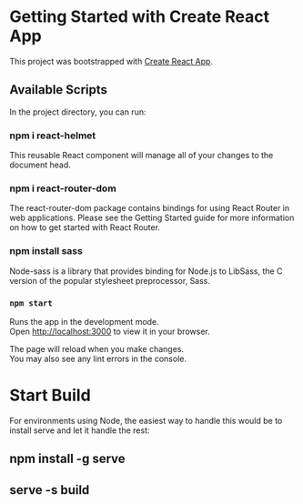 # Getting Started with Create React App

This project was bootstrapped with [Create React App](https://github.com/facebook/create-react-app).

## Available Scripts

In the project directory, you can run:

### npm i react-helmet

This reusable React component will manage all of your changes to the document head.

### npm i react-router-dom

The react-router-dom package contains bindings for using React Router in web applications. Please see the Getting Started guide for more information on how to get started with React Router.

### npm install sass

Node-sass is a library that provides binding for Node.js to LibSass, the C version of the popular stylesheet preprocessor, Sass.

### `npm start`

Runs the app in the development mode.\
Open [http://localhost:3000](http://localhost:3000) to view it in your browser.

The page will reload when you make changes.\
You may also see any lint errors in the console.


# Start Build

For environments using Node, the easiest way to handle this would be to install serve and let it handle the rest:

## npm install -g serve

## serve -s build





